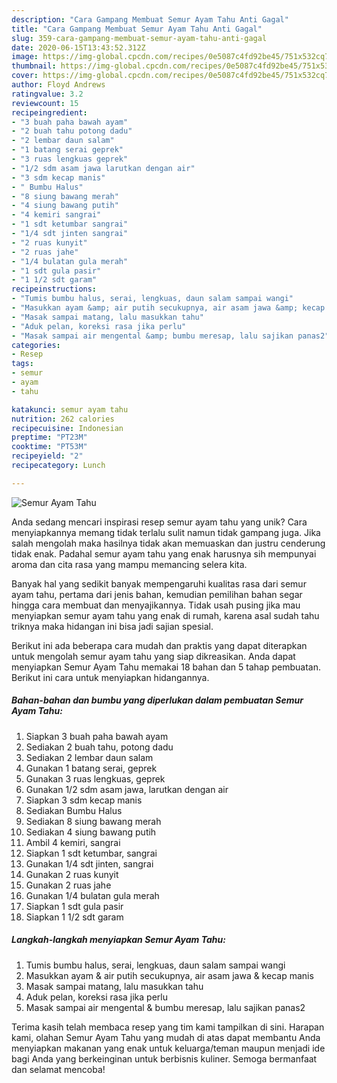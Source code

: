 ```yaml
---
description: "Cara Gampang Membuat Semur Ayam Tahu Anti Gagal"
title: "Cara Gampang Membuat Semur Ayam Tahu Anti Gagal"
slug: 359-cara-gampang-membuat-semur-ayam-tahu-anti-gagal
date: 2020-06-15T13:43:52.312Z
image: https://img-global.cpcdn.com/recipes/0e5087c4fd92be45/751x532cq70/semur-ayam-tahu-foto-resep-utama.jpg
thumbnail: https://img-global.cpcdn.com/recipes/0e5087c4fd92be45/751x532cq70/semur-ayam-tahu-foto-resep-utama.jpg
cover: https://img-global.cpcdn.com/recipes/0e5087c4fd92be45/751x532cq70/semur-ayam-tahu-foto-resep-utama.jpg
author: Floyd Andrews
ratingvalue: 3.2
reviewcount: 15
recipeingredient:
- "3 buah paha bawah ayam"
- "2 buah tahu potong dadu"
- "2 lembar daun salam"
- "1 batang serai geprek"
- "3 ruas lengkuas geprek"
- "1/2 sdm asam jawa larutkan dengan air"
- "3 sdm kecap manis"
- " Bumbu Halus"
- "8 siung bawang merah"
- "4 siung bawang putih"
- "4 kemiri sangrai"
- "1 sdt ketumbar sangrai"
- "1/4 sdt jinten sangrai"
- "2 ruas kunyit"
- "2 ruas jahe"
- "1/4 bulatan gula merah"
- "1 sdt gula pasir"
- "1 1/2 sdt garam"
recipeinstructions:
- "Tumis bumbu halus, serai, lengkuas, daun salam sampai wangi"
- "Masukkan ayam &amp; air putih secukupnya, air asam jawa &amp; kecap manis"
- "Masak sampai matang, lalu masukkan tahu"
- "Aduk pelan, koreksi rasa jika perlu"
- "Masak sampai air mengental &amp; bumbu meresap, lalu sajikan panas2"
categories:
- Resep
tags:
- semur
- ayam
- tahu

katakunci: semur ayam tahu 
nutrition: 262 calories
recipecuisine: Indonesian
preptime: "PT23M"
cooktime: "PT53M"
recipeyield: "2"
recipecategory: Lunch

---
```



![Semur Ayam Tahu](https://img-global.cpcdn.com/recipes/0e5087c4fd92be45/751x532cq70/semur-ayam-tahu-foto-resep-utama.jpg)

Anda sedang mencari inspirasi resep semur ayam tahu yang unik? Cara menyiapkannya memang tidak terlalu sulit namun tidak gampang juga. Jika salah mengolah maka hasilnya tidak akan memuaskan dan justru cenderung tidak enak. Padahal semur ayam tahu yang enak harusnya sih mempunyai aroma dan cita rasa yang mampu memancing selera kita.



Banyak hal yang sedikit banyak mempengaruhi kualitas rasa dari semur ayam tahu, pertama dari jenis bahan, kemudian pemilihan bahan segar hingga cara membuat dan menyajikannya. Tidak usah pusing jika mau menyiapkan semur ayam tahu yang enak di rumah, karena asal sudah tahu triknya maka hidangan ini bisa jadi sajian spesial.


Berikut ini ada beberapa cara mudah dan praktis yang dapat diterapkan untuk mengolah semur ayam tahu yang siap dikreasikan. Anda dapat menyiapkan Semur Ayam Tahu memakai 18 bahan dan 5 tahap pembuatan. Berikut ini cara untuk menyiapkan hidangannya.

<!--inarticleads1-->

##### Bahan-bahan dan bumbu yang diperlukan dalam pembuatan Semur Ayam Tahu:

1. Siapkan 3 buah paha bawah ayam
1. Sediakan 2 buah tahu, potong dadu
1. Sediakan 2 lembar daun salam
1. Gunakan 1 batang serai, geprek
1. Gunakan 3 ruas lengkuas, geprek
1. Gunakan 1/2 sdm asam jawa, larutkan dengan air
1. Siapkan 3 sdm kecap manis
1. Sediakan  Bumbu Halus
1. Sediakan 8 siung bawang merah
1. Sediakan 4 siung bawang putih
1. Ambil 4 kemiri, sangrai
1. Siapkan 1 sdt ketumbar, sangrai
1. Gunakan 1/4 sdt jinten, sangrai
1. Gunakan 2 ruas kunyit
1. Gunakan 2 ruas jahe
1. Gunakan 1/4 bulatan gula merah
1. Siapkan 1 sdt gula pasir
1. Siapkan 1 1/2 sdt garam




<!--inarticleads2-->

##### Langkah-langkah menyiapkan Semur Ayam Tahu:

1. Tumis bumbu halus, serai, lengkuas, daun salam sampai wangi
1. Masukkan ayam &amp; air putih secukupnya, air asam jawa &amp; kecap manis
1. Masak sampai matang, lalu masukkan tahu
1. Aduk pelan, koreksi rasa jika perlu
1. Masak sampai air mengental &amp; bumbu meresap, lalu sajikan panas2




Terima kasih telah membaca resep yang tim kami tampilkan di sini. Harapan kami, olahan Semur Ayam Tahu yang mudah di atas dapat membantu Anda menyiapkan makanan yang enak untuk keluarga/teman maupun menjadi ide bagi Anda yang berkeinginan untuk berbisnis kuliner. Semoga bermanfaat dan selamat mencoba!

